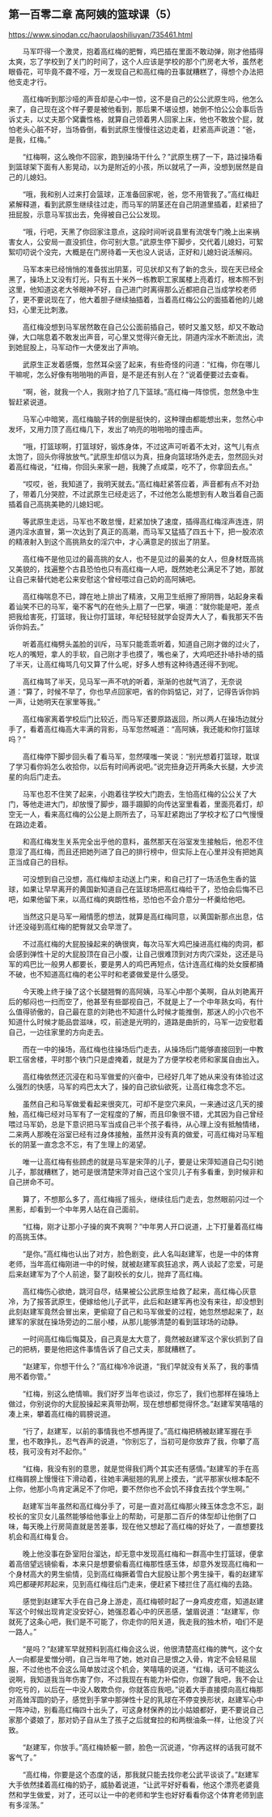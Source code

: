 ## 第一百零二章 高阿姨的篮球课（5）

https://www.sinodan.cc/haorulaoshiliuyan/735461.html

　　马军吓得一个激灵，抱着高红梅的肥臀，鸡巴插在里面不敢动弹，刚才他插得太爽，忘了学校到了关门的时间了，这个人应该是学校的那个门房老大爷，虽然老眼昏花，可毕竟不聋不哑，万一发现自己和高红梅的丑事就糟糕了，得想个办法把他支走才行。

　　高红梅听到那沙哑的声音却是心中一惊，这不是自己的公公武原生吗，他怎么来了，自己现在这个样子要是被他看到，那后果不堪设想，她倒不怕公公会事后告诉丈夫，以丈夫那个窝囊性格，就算自己领着男人回家上床，他也不敢放个屁，就怕老头心脏不好，当场昏倒，看到武原生慢慢往这边走着，赶紧高声说道：“爸，是我，红梅。”

　　“红梅啊，这么晚你不回家，跑到操场干什么？”武原生楞了一下，路过操场看到篮球架下面有人影晃动，以为是附近的小孩，所以就吼了一声，没想到居然是自己的儿媳妇。

　　“哦，我和别人过来打会篮球，正准备回家呢，爸，您不用管我了。”高红梅赶紧解释道，看到武原生继续往过走，而马军的阴茎还在自己阴道里插着，赶紧扭了扭屁股，示意马军拔出去，免得被自己公公发现。

　　“哦，行吧，天黑了你回家注意点，这段时间听说县里有流氓专门晚上出来祸害女人，公安局一直没抓住，你可别大意。”武原生停下脚步，交代着儿媳妇，可絮絮叨叨说个没完，大概是在门房待着一天也没人说话，正好和儿媳妇说活解闷。

　　马军本来已经悄悄的准备拔出阴茎，可见状却又有了新的念头，现在天已经全黑了，操场上又没有灯光，只有五十米外一栋教职工家属楼上亮着灯，根本照不到这里，他知道这老大爷眼神不好，自己进门时离得那么近都把自己当成学校老师了，更不要说现在了，他大着胆子继续抽插着，当着高红梅公公的面插着他的儿媳妇，心里无比刺激。

　　高红梅没想到马军居然敢在自己公公面前插自己，顿时又羞又怒，却又不敢动弹，大口喘息着不敢发出声音，可心里又觉得兴奋无比，阴道内淫水不断流出，流到她屁股上，马军动作一大便发出了声响。

　　武原生正发着感慨，忽然耳朵竖了起来，有些奇怪的问道：“红梅，你在哪儿干嘛呢，怎么好像有啪啪啪的声音，是不是还有别人在？”说着便要过去查看。

　　“啊，爸，就我一个人，我刚才拍了几下篮球。”高红梅一阵惊慌，忽然急中生智赶紧说道。

　　马军心中暗笑，高红梅脑子转的倒是挺快的，这种理由都能想出来，忽然心中发坏，又用力顶了高红梅几下，发出了响亮的啪啪啪的撞击声。

　　“哦，打篮球啊，打篮球好，锻炼身体，不过这声可听着不太对，这气儿有点太饱了，回头你得放放气。”武原生却信以为真，扭身向篮球场外走去，忽然回头对着高红梅说，“红梅，你回头来家一趟，我腌了点咸菜，吃不了，你拿回去点。”

　　“哎哎，爸，我知道了，我明天就去。”高红梅赶紧答应着，声音都有点不对劲了，带着几分哭腔，不过武原生已经走远了，不过他怎么能想到有人敢当着自己面插着自己高挑美艳的儿媳妇呢。

　　等武原生走远，马军也不敢怠慢，赶紧加快了速度，插得高红梅淫声连连，阴道内淫水直冒，第一次达到了真正的高潮，而马军又猛插了四五十下，把一股浓浓的精液射入到这个高挑熟女的淫穴中，才心满意足的拔出了阴茎。

　　高红梅不是他见过的最高挑的女人，也不是见过的最美的女人，但身材既高挑又美貌的，找遍整个古县恐怕也只有高红梅一人吧，既然她老公满足不了她，那就让自己来替代她老公来安慰这个曾经喂过自己奶的高阿姨吧。

　　高红梅喘息不已，蹲在地上排出了精液，又用卫生纸擦了擦阴唇，站起身来看着讪笑不已的马军，毫不客气的在他头上扇了一巴掌，嗔道：“就你能是吧，差点把我给害死，打篮球，我让你打篮球，年纪轻轻就学会捉弄大人了，看我那天不告诉你妈去。”

　　听着高红梅劈头盖脸的训斥，马军只能乖乖听着，知道自己刚才做的过火了，吃人的嘴短，拿人的手软，自己刚才手也摸了，嘴也亲了，大鸡吧还扑哧扑哧的插了半天，让高红梅骂几句又算了什么呢，好多人想有这种待遇还得不到呢。

　　高红梅骂了半天，见马军一声不吭的听着，渐渐的也就气消了，无奈说道：“算了，时候不早了，你也早点回家吧，省的你妈惦记，对了，记得告诉你妈一声，让她明天在家里等我。”

　　高红梅家离着学校后门比较近，而马军还要原路返回，所以两人在操场边就分手了，看着高红梅高大丰满的背影，马军忽然喊道：“高阿姨，我还能和你打篮球吗？”

　　高红梅停下脚步回头看了看马军，忽然噗嗤一笑说：“别光想着打篮球，耽误了学习看你妈怎么收拾你，以后有时间再说吧。”说完扭身迈开两条大长腿，大步流星的向后门走去。

　　马军也忍不住笑了起来，小跑着往学校大门跑去，生怕高红梅的公公关了大门，等他走进大门，却放慢了脚步，蹑手蹑脚的向传达室里看着，里面亮着灯，却空无一人，看来高红梅的公公是上厕所去了，马军赶紧跑出了学校才松了口气慢慢在路边走着。

　　和高红梅发生关系完全出乎他的意料，虽然那天在浴室发生接触后，他忍不住意淫了高红梅，而且还把她列进了自己的排行榜中，但实际上在心里并没有把她真正当成自己的目标。

　　可没想到自己没想，高红梅却主动送上门来，和自己打了一场活色生香的篮球，如果让早早离开的黄国新知道自己在篮球场把高红梅给干了，恐怕会后悔不已吧，如果他留下来，以高红梅的爽朗性格，恐怕也不会介意分一杯羹给他吧。

　　当然这只是马军一厢情愿的想法，就算是高红梅同意，以黄国新那点出息，估计还没碰到高红梅的肥臀就又会早泄了。

　　不过高红梅的大屁股操起来的确很爽，每次马军大鸡巴操进高红梅的肉洞，都会感到弹性十足的大屁股顶在自己小腹，让自己很难顶到对方肉穴深处，这还是马军的鸡巴比一般男人都要长，要是男人的鸡巴再短点，估计连高红梅的处女膜都捅不破，也不知道高红梅的老公平时和老婆做爱是什么感受。

　　今天晚上终于操了这个长腿翘臀的高阿姨，马军心中那个美啊，自从刘艳离开后的郁闷也一扫而空了，他甚至有些鄙视自己，不就是上了一个中年熟女吗，有什么值得骄傲的，自己最在意的刘艳也不知道什么时候才能推倒，那迷人的小穴也不知道什么时候才能品尝滋味，哎，前途是光明的，道路是曲折的，马军一边安慰着自己，一边往家里的方向走去。

　　而在一中的操场，高红梅也往操场后门走去，从操场后门能够直接回到一中教职工宿舍楼，平时那个铁门只是虚掩着，就是为了方便学校老师和家属自由出入。

　　高红梅依然还沉浸在和马军做爱的兴奋中，已经好几年了她从来没有体验过这么强烈的快感，马军的鸡巴太大了，操的自己欲仙欲死，让高红梅念念不忘。

　　虽然自己和马军做爱看起来很突兀，可却不是空穴来风，一来通过这几天的接触，高红梅已经对马军有了一定程度的了解，而且印象很不错，尤其因为自己曾经喂过马军奶，总是下意识把马军当成自己半个孩子看待，从心理上没有抵触情绪，二来两人那晚在浴室已经有过身体接触，虽然并没有真的做爱，可高红梅对马军粗长的阴茎一直念念不忘，有了生理上的渴望。

　　唯一让高红梅有些顾虑的就是马军是宋萍的儿子，要是让宋萍知道自己勾引她儿子，那就糟糕了，她可是很清楚宋萍对自己这个宝贝儿子有多看重，到时候非和自己拼命不可。

　　算了，不想那么多了，高红梅摇了摇头，继续往后门走去，忽然眼前闪过一个黑影，却看到一个中年男人站在自己面前。

　　“红梅，刚才让那小子操的爽不爽啊？”中年男人开口说道，上下打量着高红梅的高挑玉体。

　　“是你。”高红梅也认出了对方，脸色剧变，此人名叫赵建军，也是一中的体育老师，当年高红梅刚进一中的时候，就被赵建军疯狂追求，两人谈起了恋爱，可是后来赵建军为了个人前途，娶了副校长的女儿，抛弃了高红梅。

　　高红梅伤心欲绝，跳河自尽，结果被公公武原生给救了起来，高红梅心灰意冷，为了报答武原生，便嫁给他儿子武平，此后和赵建军再也没有来往，却没想到此刻赵建军竟然会冒出来，更偷窥了自己和马军做爱的过程，她忽然想起来了，赵建军的家就在操场旁边的二层小楼，从那儿能够清楚的看到篮球场的动静。

　　一时间高红梅后悔莫及，自己真是太大意了，竟然被赵建军这个家伙抓到了自己的把柄，要是他把这件事情告诉了自己丈夫，那就糟糕了。

　　“赵建军，你想干什么？”高红梅冷冷说道，“我们早就没有关系了，我的事情用不着你管。”

　　“红梅，别这么绝情嘛。我们好歹当年也谈过，你忘了，我们也那样在操场上做过，你别说你的大屁股操起来真带劲啊，现在想想都觉得怀念。”赵建军笑嘻嘻的凑上来，攀着高红梅的肩膀说道。

　　“行了，赵建军，以前的事情我也不想再提了。”高红梅把柄被赵建军握在手里，也不敢挣扎，忍气吞声的说道，“你别忘了，当初可是你放弃了我，你攀了高枝，我可没有对不起你。”

　　“红梅，我没有别的意思，就是觉得我们两个其实还有感情。”赵建军的手在高红梅肩膀上慢慢往下滑动着，往她丰满挺翘的乳房上摸去，“武平那家伙根本配不上你，他那小鸟肯定满足不了你吧，要不然你也不会饥不择食去找个学生啊。”

　　赵建军当年虽然和高红梅分手了，可是一直对高红梅那火辣玉体念念不忘，副校长的宝贝女儿虽然能够给他事业上的帮助，可是那二百斤的体型却让他倒了口味，每天晚上行房简直就是苦差事，现在他又想起了高红梅的好处了，一直想要找机会和高红梅复合。

　　晚上他没事在卧室阳台溜达，却无意中发现高红梅和一群高中生打篮球，便拿着高倍望远镜偷看，本来只是想要偷看高红梅那性感玉体，却意外发现高红梅和一个身材高大的男生偷情，见到高红梅撅着雪白大屁股让那个男生操干，看的赵建军鸡巴都硬邦邦起来，见到高红梅往后门走来，便赶紧下楼拦住了高红梅的去路。

　　感觉到赵建军大手在自己身上游走，高红梅顿时起了一身鸡皮疙瘩，知道赵建军这个时候出现肯定没安好心，她强忍着心中的厌恶感，皱眉说道：“赵建军，你就死了这条心吧，我们是不可能了，你走你的阳关道，我走我的独木桥，咱们不是一路人。”

　　“是吗？”赵建军早就预料到高红梅会这么说，他很清楚高红梅的脾气，这个女人一向都是爱憎分明，自己当年甩了她，她对自己是恨之入骨，肯定不会轻易屈服，不过他也不会这么简单放过这个机会，笑嘻嘻的说道，“红梅，话可不能这么说啊，我知道我当年伤害了你，不过我现在有能力补偿你，你跟了我吧，我不会让你吃亏的，以后在一中没人敢欺负你，你就答应我吧。”说着大手直接摸向高红梅那对高耸浑圆的奶子，感觉到手掌中那弹性十足的乳球在不停变换形状，赵建军心中一阵冲动，别看高红梅四十出头了，可这身材保养的比小姑娘都好，更不要说自己家那个婆娘了，那对奶子自从生了孩子之后就耷拉的和两根油条一样，让他没了兴致。

　　“赵建军，你放手。”高红梅娇躯一颤，脸色一沉说道，“你再这样的话我可就不客气了。”

　　“高红梅，你要是这个态度的话，那我就只能去找你老公武平谈谈了。”赵建军大手依然揉着高红梅的奶子，威胁着说道，“让武平好好看看，他这个漂亮老婆竟然和学生做爱，对了，还可以让一中的老师和学生也好好看看你这个体育老师到底有多淫荡。”

